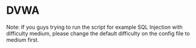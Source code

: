 # DVWA
Note: If you guys trying to run the script for example SQL Injection with difficulty medium, please change the default difficulty on the config file to medium first.
